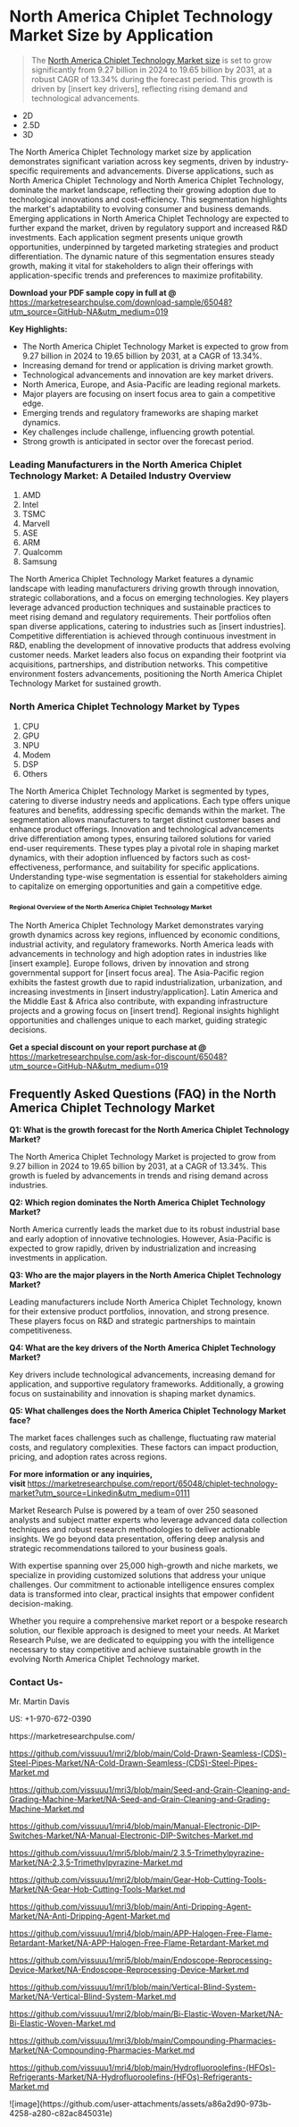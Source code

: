 <h1>North America Chiplet Technology Market&nbsp;Size by Application</h1><blockquote><p>The <a href="https://marketresearchpulse.com/download-sample/65048?utm_source=GitHub-NA&amp;utm_medium=019">North America Chiplet Technology Market size</a> is set to grow significantly from 9.27 billion in 2024 to 19.65 billion by 2031, at a robust CAGR of 13.34% during the forecast period. This growth is driven by [insert key drivers], reflecting rising demand and technological advancements.</p></blockquote><ul><li>2D<li> 2.5D<li> 3D</li></ul><p>The North America Chiplet Technology market size by application demonstrates significant variation across key segments, driven by industry-specific requirements and advancements. Diverse applications, such as North America Chiplet Technology and North America Chiplet Technology, dominate the market landscape, reflecting their growing adoption due to technological innovations and cost-efficiency. This segmentation highlights the market's adaptability to evolving consumer and business demands. Emerging applications in North America Chiplet Technology are expected to further expand the market, driven by regulatory support and increased R&D investments. Each application segment presents unique growth opportunities, underpinned by targeted marketing strategies and product differentiation. The dynamic nature of this segmentation ensures steady growth, making it vital for stakeholders to align their offerings with application-specific trends and preferences to maximize profitability.</p><p><strong>Download your PDF sample copy in full at @ </strong><a href="https://marketresearchpulse.com/download-sample/65048?utm_source=GitHub-NA&amp;utm_medium=019">https://marketresearchpulse.com/download-sample/65048?utm_source=GitHub-NA&amp;utm_medium=019</a></p><p><strong>Key Highlights: </strong></p><ul><li>The North America Chiplet Technology Market is expected to grow from 9.27 billion in 2024 to 19.65 billion by 2031, at a CAGR of 13.34%.</li><li>Increasing demand for trend or application is driving market growth.</li><li>Technological advancements and innovation are key market drivers.</li><li>North America, Europe, and Asia-Pacific are leading regional markets.</li><li>Major players are focusing on insert focus area to gain a competitive edge.</li><li>Emerging trends and regulatory frameworks are shaping market dynamics.</li><li>Key challenges include challenge, influencing growth potential.</li><li>Strong growth is anticipated in sector over the forecast period.</li></ul><h3>Leading Manufacturers in the North America Chiplet Technology Market: A Detailed Industry Overview</h3><ol><li>AMD</li><li>Intel</li><li>TSMC</li><li>Marvell</li><li>ASE</li><li>ARM</li><li>Qualcomm</li><li>Samsung</li></ol><div class="flex max-w-full flex-col flex-grow"><div class="min-h-8 text-message flex w-full flex-col items-end gap-2 whitespace-normal break-words [.text-message+&amp;]:mt-5" dir="auto" data-message-author-role="assistant" data-message-id="fd8432e4-4910-450d-b182-61b7bfb0a01f" data-message-model-slug="gpt-4o"><div class="flex w-full flex-col gap-1 empty:hidden first:pt-[3px]"><div class="markdown prose w-full break-words dark:prose-invert light"><p>The North America Chiplet Technology Market features a dynamic landscape with leading manufacturers driving growth through innovation, strategic collaborations, and a focus on emerging technologies. Key players leverage advanced production techniques and sustainable practices to meet rising demand and regulatory requirements. Their portfolios often span diverse applications, catering to industries such as [insert industries]. Competitive differentiation is achieved through continuous investment in R&amp;D, enabling the development of innovative products that address evolving customer needs. Market leaders also focus on expanding their footprint via acquisitions, partnerships, and distribution networks. This competitive environment fosters advancements, positioning the North America Chiplet Technology Market for sustained growth.</p></div></div></div></div><h3>North America Chiplet Technology Market by Types</h3><ol><li>CPU<li> GPU<li> NPU<li> Modem<li> DSP<li> Others</li></ol><div class="flex max-w-full flex-col flex-grow"><div class="min-h-8 text-message flex w-full flex-col items-end gap-2 whitespace-normal break-words [.text-message+&amp;]:mt-5" dir="auto" data-message-author-role="assistant" data-message-id="084470be-0bb7-4664-bddf-5156b4f41249" data-message-model-slug="gpt-4o-mini"><div class="flex w-full flex-col gap-1 empty:hidden first:pt-[3px]"><div class="markdown prose w-full break-words dark:prose-invert light"><p>The North America Chiplet Technology Market is segmented by types, catering to diverse industry needs and applications. Each type offers unique features and benefits, addressing specific demands within the market. The segmentation allows manufacturers to target distinct customer bases and enhance product offerings. Innovation and technological advancements drive differentiation among types, ensuring tailored solutions for varied end-user requirements. These types play a pivotal role in shaping market dynamics, with their adoption influenced by factors such as cost-effectiveness, performance, and suitability for specific applications. Understanding type-wise segmentation is essential for stakeholders aiming to capitalize on emerging opportunities and gain a competitive edge.</p></div></div></div></div><h3><span style="font-size: 11px;">Regional Overview of the North America Chiplet Technology Market</span></h3><div class="flex max-w-full flex-col flex-grow"><div class="min-h-8 text-message flex w-full flex-col items-end gap-2 whitespace-normal break-words [.text-message+&amp;]:mt-5" dir="auto" data-message-author-role="assistant" data-message-id="e9038762-ce64-4e30-91c9-9bd413514231" data-message-model-slug="gpt-4o-mini"><div class="flex w-full flex-col gap-1 empty:hidden first:pt-[3px]"><div class="markdown prose w-full break-words dark:prose-invert light"><p>The North America Chiplet Technology Market demonstrates varying growth dynamics across key regions, influenced by economic conditions, industrial activity, and regulatory frameworks. North America leads with advancements in technology and high adoption rates in industries like [insert example]. Europe follows, driven by innovation and strong governmental support for [insert focus area]. The Asia-Pacific region exhibits the fastest growth due to rapid industrialization, urbanization, and increasing investments in [insert industry/application]. Latin America and the Middle East &amp; Africa also contribute, with expanding infrastructure projects and a growing focus on [insert trend]. Regional insights highlight opportunities and challenges unique to each market, guiding strategic decisions.</p></div></div></div></div><p><strong>Get a special discount on your report purchase at @ </strong><a href="https://marketresearchpulse.com/ask-for-discount/65048?utm_source=GitHub-NA&amp;utm_medium=019">https://marketresearchpulse.com/ask-for-discount/65048?utm_source=GitHub-NA&amp;utm_medium=019</a></p><h2>Frequently Asked Questions (FAQ) in the North America Chiplet Technology Market</h2><p><strong>Q1: What is the growth forecast for the North America Chiplet Technology Market?</strong></p><p>The North America Chiplet Technology Market is projected to grow from 9.27 billion in 2024 to 19.65 billion by 2031, at a CAGR of 13.34%. This growth is fueled by advancements in trends and rising demand across industries.</p><p><strong>Q2: Which region dominates the North America Chiplet Technology Market?</strong></p><p>North America currently leads the market due to its robust industrial base and early adoption of innovative technologies. However, Asia-Pacific is expected to grow rapidly, driven by industrialization and increasing investments in application.</p><p><strong>Q3: Who are the major players in the North America Chiplet Technology Market?</strong></p><p>Leading manufacturers include North America Chiplet Technology, known for their extensive product portfolios, innovation, and strong presence. These players focus on R&amp;D and strategic partnerships to maintain competitiveness.</p><p><strong>Q4: What are the key drivers of the North America Chiplet Technology Market?</strong></p><p>Key drivers include technological advancements, increasing demand for application, and supportive regulatory frameworks. Additionally, a growing focus on sustainability and innovation is shaping market dynamics.</p><p><strong>Q5: What challenges does the North America Chiplet Technology Market face?</strong></p><p>The market faces challenges such as challenge, fluctuating raw material costs, and regulatory complexities. These factors can impact production, pricing, and adoption rates across regions.</p><p><strong>For more information or any inquiries, visit&nbsp;</strong><a href="https://marketresearchpulse.com/report/65048/chiplet-technology-market?utm_source=Linkedin&utm_medium=0111">https://marketresearchpulse.com/report/65048/chiplet-technology-market?utm_source=Linkedin&utm_medium=0111</a></p><p>Market Research Pulse is powered by a team of over 250 seasoned analysts and subject matter experts who leverage advanced data collection techniques and robust research methodologies to deliver actionable insights. We go beyond data presentation, offering deep analysis and strategic recommendations tailored to your business goals.</p><p>With expertise spanning over 25,000 high-growth and niche markets, we specialize in providing customized solutions that address your unique challenges. Our commitment to actionable intelligence ensures complex data is transformed into clear, practical insights that empower confident decision-making.</p><p>Whether you require a comprehensive market report or a bespoke research solution, our flexible approach is designed to meet your needs. At Market Research Pulse, we are dedicated to equipping you with the intelligence necessary to stay competitive and achieve sustainable growth in the evolving North America Chiplet Technology market.</p><h3><strong>Contact Us-</strong></h3><p>Mr. Martin Davis</p><p>US: +1-970-672-0390</p><p>https://marketresearchpulse.com/</p><p><a href="https://github.com/vissuuu1/mri2/blob/main/Cold-Drawn-Seamless-(CDS)-Steel-Pipes-Market/NA-Cold-Drawn-Seamless-(CDS)-Steel-Pipes-Market.md">https://github.com/vissuuu1/mri2/blob/main/Cold-Drawn-Seamless-(CDS)-Steel-Pipes-Market/NA-Cold-Drawn-Seamless-(CDS)-Steel-Pipes-Market.md</a></p><p><a href="https://github.com/vissuuu1/mri3/blob/main/Seed-and-Grain-Cleaning-and-Grading-Machine-Market/NA-Seed-and-Grain-Cleaning-and-Grading-Machine-Market.md">https://github.com/vissuuu1/mri3/blob/main/Seed-and-Grain-Cleaning-and-Grading-Machine-Market/NA-Seed-and-Grain-Cleaning-and-Grading-Machine-Market.md</a></p><p><a href="https://github.com/vissuuu1/mri4/blob/main/Manual-Electronic-DIP-Switches-Market/NA-Manual-Electronic-DIP-Switches-Market.md">https://github.com/vissuuu1/mri4/blob/main/Manual-Electronic-DIP-Switches-Market/NA-Manual-Electronic-DIP-Switches-Market.md</a></p><p><a href="https://github.com/vissuuu1/mri5/blob/main/2,3,5-Trimethylpyrazine-Market/NA-2,3,5-Trimethylpyrazine-Market.md">https://github.com/vissuuu1/mri5/blob/main/2,3,5-Trimethylpyrazine-Market/NA-2,3,5-Trimethylpyrazine-Market.md</a></p><p><a href="https://github.com/vissuuu1/mri2/blob/main/Gear-Hob-Cutting-Tools-Market/NA-Gear-Hob-Cutting-Tools-Market.md">https://github.com/vissuuu1/mri2/blob/main/Gear-Hob-Cutting-Tools-Market/NA-Gear-Hob-Cutting-Tools-Market.md</a></p><p><a href="https://github.com/vissuuu1/mri3/blob/main/Anti-Dripping-Agent-Market/NA-Anti-Dripping-Agent-Market.md">https://github.com/vissuuu1/mri3/blob/main/Anti-Dripping-Agent-Market/NA-Anti-Dripping-Agent-Market.md</a></p><p><a href="https://github.com/vissuuu1/mri4/blob/main/APP-Halogen-Free-Flame-Retardant-Market/NA-APP-Halogen-Free-Flame-Retardant-Market.md">https://github.com/vissuuu1/mri4/blob/main/APP-Halogen-Free-Flame-Retardant-Market/NA-APP-Halogen-Free-Flame-Retardant-Market.md</a></p><p><a href="https://github.com/vissuuu1/mri5/blob/main/Endoscope-Reprocessing-Device-Market/NA-Endoscope-Reprocessing-Device-Market.md">https://github.com/vissuuu1/mri5/blob/main/Endoscope-Reprocessing-Device-Market/NA-Endoscope-Reprocessing-Device-Market.md</a></p><p><a href="https://github.com/vissuuu1/mri1/blob/main/Vertical-Blind-System-Market/NA-Vertical-Blind-System-Market.md">https://github.com/vissuuu1/mri1/blob/main/Vertical-Blind-System-Market/NA-Vertical-Blind-System-Market.md</a></p><p><a href="https://github.com/vissuuu1/mri2/blob/main/Bi-Elastic-Woven-Market/NA-Bi-Elastic-Woven-Market.md">https://github.com/vissuuu1/mri2/blob/main/Bi-Elastic-Woven-Market/NA-Bi-Elastic-Woven-Market.md</a></p><p><a href="https://github.com/vissuuu1/mri3/blob/main/Compounding-Pharmacies-Market/NA-Compounding-Pharmacies-Market.md">https://github.com/vissuuu1/mri3/blob/main/Compounding-Pharmacies-Market/NA-Compounding-Pharmacies-Market.md</a></p><p><a href="https://github.com/vissuuu1/mri4/blob/main/Hydrofluoroolefins-(HFOs)-Refrigerants-Market/NA-Hydrofluoroolefins-(HFOs)-Refrigerants-Market.md">https://github.com/vissuuu1/mri4/blob/main/Hydrofluoroolefins-(HFOs)-Refrigerants-Market/NA-Hydrofluoroolefins-(HFOs)-Refrigerants-Market.md</a></p>
![image](https://github.com/user-attachments/assets/a86a2d90-973b-4258-a280-c82ac845031e)
